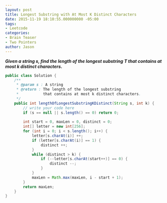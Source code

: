 ```yaml
---
layout: post
title: Longest Substring with At Most K Distinct Characters
date: 2015-11-19 18:10:55.000000000 -05:00
tags:
- Leetcode
categories:
- Brain Teaser
- Two Pointers
author: Jason
---
```

<p><strong><em>Given a string s, find the length of the longest substring T that contains at most k distinct characters.</em></strong></p>


``` java
public class Solution {
    /**
     * @param s : A string
     * @return : The length of the longest substring 
     *           that contains at most k distinct characters.
     */
    public int lengthOfLongestSubstringKDistinct(String s, int k) {
        // write your code here
        if (s == null || s.length() == 0) return 0;
        
        int start = 0, maxLen = 0, distinct = 0;
        int[] letter = new int[256];
        for (int i = 0; i < s.length(); i++) {
            letter[s.charAt(i)] ++;
            if (letter[s.charAt(i)] == 1) {
                distinct ++;
            }
            while (distinct > k) {
                if (--letter[s.charAt(start++)] == 0) {
                    distinct --;
                }
            }
            maxLen = Math.max(maxLen, i - start + 1);
        }
        return maxLen;
    }
}
```
